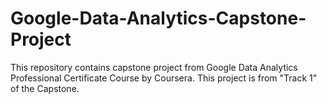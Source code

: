 # Google-Data-Analytics-Capstone-Project
 This repository contains capstone project from Google Data Analytics Professional Certificate Course by Coursera. This project is from "Track 1" of the Capstone. 
